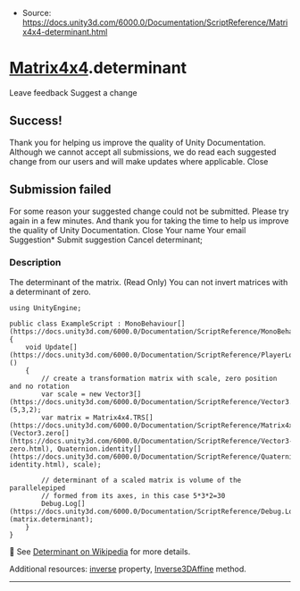 * Source: https://docs.unity3d.com/6000.0/Documentation/ScriptReference/Matrix4x4-determinant.html

#  [Matrix4x4](https://docs.unity3d.com/6000.0/Documentation/ScriptReference/Matrix4x4.html).determinant
Leave feedback
Suggest a change
## Success!
Thank you for helping us improve the quality of Unity Documentation. Although we cannot accept all submissions, we do read each suggested change from our users and will make updates where applicable.
Close
## Submission failed
For some reason your suggested change could not be submitted. Please <a>try again</a> in a few minutes. And thank you for taking the time to help us improve the quality of Unity Documentation.
Close
Your name Your email Suggestion* Submit suggestion
Cancel
determinant; 
### Description
The determinant of the matrix. (Read Only)
You can not invert matrices with a determinant of zero.
```
using UnityEngine;  
  
public class ExampleScript : MonoBehaviour[](https://docs.unity3d.com/6000.0/Documentation/ScriptReference/MonoBehaviour.html)
{
    void Update[](https://docs.unity3d.com/6000.0/Documentation/ScriptReference/PlayerLoop.Update.html)()
    {
        // create a transformation matrix with scale, zero position and no rotation
        var scale = new Vector3[](https://docs.unity3d.com/6000.0/Documentation/ScriptReference/Vector3.html)(5,3,2);
        var matrix = Matrix4x4.TRS[](https://docs.unity3d.com/6000.0/Documentation/ScriptReference/Matrix4x4.TRS.html)(Vector3.zero[](https://docs.unity3d.com/6000.0/Documentation/ScriptReference/Vector3-zero.html), Quaternion.identity[](https://docs.unity3d.com/6000.0/Documentation/ScriptReference/Quaternion-identity.html), scale);  
  
        // determinant of a scaled matrix is volume of the parallelepiped
        // formed from its axes, in this case 5*3*2=30
        Debug.Log[](https://docs.unity3d.com/6000.0/Documentation/ScriptReference/Debug.Log.html)(matrix.determinant);
    }
}
```

See [Determinant on Wikipedia](https://en.wikipedia.org/wiki/Determinant) for more details.  
  
Additional resources: [inverse](https://docs.unity3d.com/6000.0/Documentation/ScriptReference/Matrix4x4-inverse.html) property, [Inverse3DAffine](https://docs.unity3d.com/6000.0/Documentation/ScriptReference/Matrix4x4.Inverse3DAffine.html) method.
* * *
